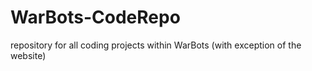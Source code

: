 WarBots-CodeRepo
================

repository for all coding projects within WarBots (with exception of the website)